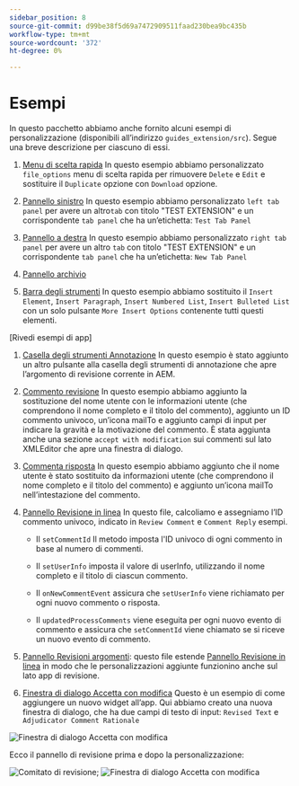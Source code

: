 ```yaml
---
sidebar_position: 8
source-git-commit: d99be38f5d69a7472909511faad230bea9bc435b
workflow-type: tm+mt
source-wordcount: '372'
ht-degree: 0%

---
```



# Esempi

In questo pacchetto abbiamo anche fornito alcuni esempi di personalizzazione (disponibili all’indirizzo `guides_extension/src`). Segue una breve descrizione per ciascuno di essi.

1. [Menu di scelta rapida](./../../src/file_options.ts)
In questo esempio abbiamo personalizzato `file_options` menu di scelta rapida per rimuovere `Delete` e `Edit` e sostituire il `Duplicate` opzione con `Download` opzione.

2. [Pannello sinistro](../../src/left_panel_container.ts)
In questo esempio abbiamo personalizzato `left tab panel` per avere un altro`tab` con titolo &quot;TEST EXTENSION&quot; e un corrispondente `tab panel` che ha un’etichetta: `Test Tab Panel`

3. [Pannello a destra](../../src/right_panel_container.ts)
In questo esempio abbiamo personalizzato `right tab panel` per avere un altro `tab` con titolo &quot;TEST EXTENSION&quot; e un corrispondente `tab panel` che ha un’etichetta: `New Tab Panel`

4. [Pannello archivio](../../src/repository_panel.ts)

5. [Barra degli strumenti](../../src/toolbar.ts)
In questo esempio abbiamo sostituito il `Insert Element`, `Insert Paragraph`, `Insert Numbered List`, `Insert Bulleted List` con un solo pulsante `More Insert Options` contenente tutti questi elementi.

[Rivedi esempi di app]

1. [Casella degli strumenti Annotazione](../../src/review_app_examples/annotation_extension.ts)
In questo esempio è stato aggiunto un altro pulsante alla casella degli strumenti di annotazione che apre l’argomento di revisione corrente in AEM.

2. [Commento revisione](../../src/review_app_examples/review_comment.ts)
In questo esempio abbiamo aggiunto la sostituzione del nome utente con le informazioni utente (che comprendono il nome completo e il titolo del commento), aggiunto un ID commento univoco, un’icona mailTo e aggiunto campi di input per indicare la gravità e la motivazione del commento.
È stata aggiunta anche una sezione `accept with modification` sui commenti sul lato XMLEditor che apre una finestra di dialogo.

3. [Commenta risposta](../../src/review_app_examples/comment_reply.ts)
In questo esempio abbiamo aggiunto che il nome utente è stato sostituito da informazioni utente (che comprendono il nome completo e il titolo del commento) e aggiunto un’icona mailTo nell’intestazione del commento.

4. [Pannello Revisione in linea](../../src/review_app_examples/inline_review_panel.ts)
In questo file, calcoliamo e assegniamo l’ID commento univoco, indicato in `Review Comment` e `Comment Reply` esempi.
   - Il `setCommentId` Il metodo imposta l&#39;ID univoco di ogni commento in base al numero di commenti.

   - Il `setUserInfo` imposta il valore di userInfo, utilizzando il nome completo e il titolo di ciascun commento.

   - Il `onNewCommentEvent` assicura che `setUserInfo` viene richiamato per ogni nuovo commento o risposta.

   - Il `updatedProcessComments` viene eseguita per ogni nuovo evento di commento e assicura che `setCommentId` viene chiamato se si riceve un nuovo evento di commento.

5. [Pannello Revisioni argomenti](../../src/review_app_examples/topic_reviews.ts): questo file estende [Pannello Revisione in linea](../../src/review_app_examples/inline_review_panel.ts) in modo che le personalizzazioni aggiunte funzionino anche sul lato app di revisione.

6. [Finestra di dialogo Accetta con modifica](../../src/review_app_examples/accept_with_modification_dialog.ts)
Questo è un esempio di come aggiungere un nuovo widget all’app. Qui abbiamo creato una nuova finestra di dialogo, che ha due campi di testo di input: `Revised Text` e `Adjudicator Comment Rationale`

![Finestra di dialogo Accetta con modifica](./imgs/accept_with_modification_dialogue.png)

Ecco il pannello di revisione prima e dopo la personalizzazione:

![Comitato di revisione;](./imgs/review_panel.png)
![Finestra di dialogo Accetta con modifica](./imgs/customised_review_panel.png)
